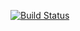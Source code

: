[![Build Status](https://travis-ci.com/sofiejaich/SEex09.svg?branch=master)](https://travis-ci.com/sofiejaich/SEex09)